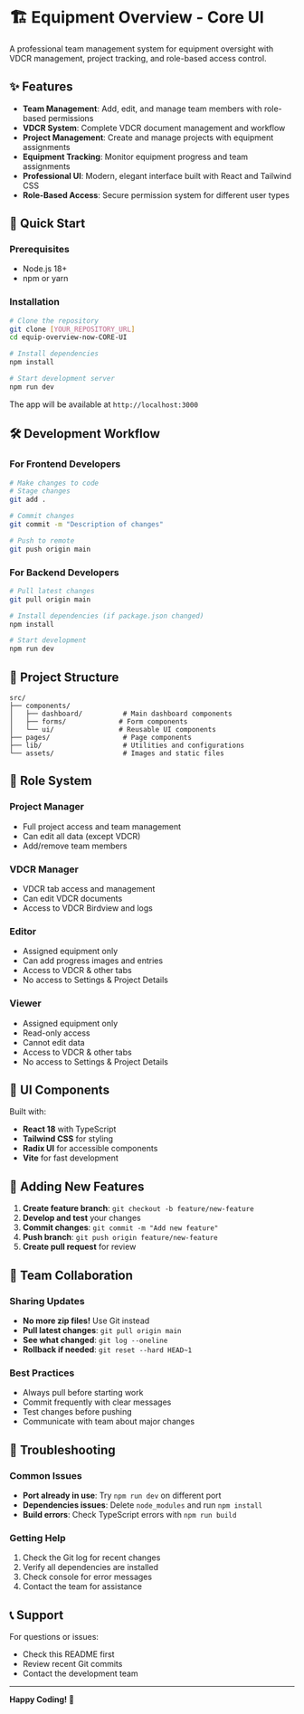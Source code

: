 # 🏗️ Equipment Overview - Core UI

A professional team management system for equipment oversight with VDCR management, project tracking, and role-based access control.

## ✨ Features

- **Team Management**: Add, edit, and manage team members with role-based permissions
- **VDCR System**: Complete VDCR document management and workflow
- **Project Management**: Create and manage projects with equipment assignments
- **Equipment Tracking**: Monitor equipment progress and team assignments
- **Professional UI**: Modern, elegant interface built with React and Tailwind CSS
- **Role-Based Access**: Secure permission system for different user types

## 🚀 Quick Start

### Prerequisites
- Node.js 18+ 
- npm or yarn

### Installation
```bash
# Clone the repository
git clone [YOUR_REPOSITORY_URL]
cd equip-overview-now-CORE-UI

# Install dependencies
npm install

# Start development server
npm run dev
```

The app will be available at `http://localhost:3000`

## 🛠️ Development Workflow

### For Frontend Developers
```bash
# Make changes to code
# Stage changes
git add .

# Commit changes
git commit -m "Description of changes"

# Push to remote
git push origin main
```

### For Backend Developers
```bash
# Pull latest changes
git pull origin main

# Install dependencies (if package.json changed)
npm install

# Start development
npm run dev
```

## 📁 Project Structure

```
src/
├── components/
│   ├── dashboard/          # Main dashboard components
│   ├── forms/             # Form components
│   └── ui/                # Reusable UI components
├── pages/                  # Page components
├── lib/                    # Utilities and configurations
└── assets/                 # Images and static files
```

## 🔐 Role System

### Project Manager
- Full project access and team management
- Can edit all data (except VDCR)
- Add/remove team members

### VDCR Manager
- VDCR tab access and management
- Can edit VDCR documents
- Access to VDCR Birdview and logs

### Editor
- Assigned equipment only
- Can add progress images and entries
- Access to VDCR & other tabs
- No access to Settings & Project Details

### Viewer
- Assigned equipment only
- Read-only access
- Cannot edit data
- Access to VDCR & other tabs
- No access to Settings & Project Details

## 🎨 UI Components

Built with:
- **React 18** with TypeScript
- **Tailwind CSS** for styling
- **Radix UI** for accessible components
- **Vite** for fast development

## 📝 Adding New Features

1. **Create feature branch**: `git checkout -b feature/new-feature`
2. **Develop and test** your changes
3. **Commit changes**: `git commit -m "Add new feature"`
4. **Push branch**: `git push origin feature/new-feature`
5. **Create pull request** for review

## 🔄 Team Collaboration

### Sharing Updates
- **No more zip files!** Use Git instead
- **Pull latest changes**: `git pull origin main`
- **See what changed**: `git log --oneline`
- **Rollback if needed**: `git reset --hard HEAD~1`

### Best Practices
- Always pull before starting work
- Commit frequently with clear messages
- Test changes before pushing
- Communicate with team about major changes

## 🚨 Troubleshooting

### Common Issues
- **Port already in use**: Try `npm run dev` on different port
- **Dependencies issues**: Delete `node_modules` and run `npm install`
- **Build errors**: Check TypeScript errors with `npm run build`

### Getting Help
1. Check the Git log for recent changes
2. Verify all dependencies are installed
3. Check console for error messages
4. Contact the team for assistance

## 📞 Support

For questions or issues:
- Check this README first
- Review recent Git commits
- Contact the development team

---

**Happy Coding! 🎯**
